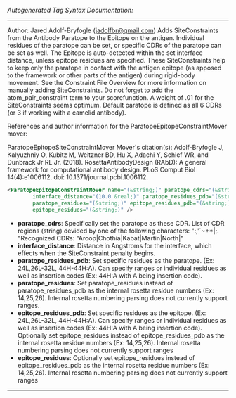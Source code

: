 <!-- THIS IS AN AUTOGENERATED FILE: Don't edit it directly, instead change the schema definition in the code itself. -->

_Autogenerated Tag Syntax Documentation:_

---
Author: Jared Adolf-Bryfogle (jadolfbr@gmail.com)
Adds SiteConstraints from the Antibody Paratope to the Epitope on the antigen. Individual residues of the paratope can be set, or specific CDRs of the paratope can be set as well. The Epitope is auto-detected within the set interface distance, unless epitope residues are specified. These SiteConstraints help to keep only the paratope in contact with the antigen epitope (as apposed to the framework or other parts of the antigen) during rigid-body movement. See the Constraint File Overview for more information on manually adding SiteConstraints. Do not forget to add the atom_pair_constraint term to your scorefunction. A weight of .01 for the SiteConstraints seems optimum. Default paratope is defined as all 6 CDRs (or 3 if working with a camelid antibody).

References and author information for the ParatopeEpitopeConstraintMover mover:

ParatopeEpitopeSiteConstraintMover Mover's citation(s):
Adolf-Bryfogle J, Kalyuzhniy O, Kubitz M, Weitzner BD, Hu X, Adachi Y, Schief WR, and Dunbrack Jr RL Jr.  (2018).  RosettaAntibodyDesign (RAbD): A general framework for computational antibody design.  PLoS Comput Biol 14(4):e1006112.  doi: 10.1371/journal.pcbi.1006112.

```xml
<ParatopeEpitopeConstraintMover name="(&string;)" paratope_cdrs="(&string;)"
        interface_distance="(10.0 &real;)" paratope_residues_pdb="(&string;)"
        paratope_residues="(&string;)" epitope_residues_pdb="(&string;)"
        epitope_residues="(&string;)" />
```

-   **paratope_cdrs**: Specifically set the paratope as these CDR.
List of CDR regions (string) devided by one of the following characters: ":,'`~+*|;. "Recognized CDRs: "Aroop|Chothia|Kabat|Martin|North|"
-   **interface_distance**: Distance in Angstroms for the interface, which effects when the SiteConstraint penalty begins.
-   **paratope_residues_pdb**: Set specific residues as the paratope. (Ex: 24L,26L-32L, 44H-44H:A). Can specify ranges or individual residues as well as insertion codes (Ex: 44H:A with A being insertion code).
-   **paratope_residues**: Set paratope_residues instead of paratope_residues_pdb as the internal rosetta residue numbers (Ex: 14,25,26). Internal rosetta numbering parsing does not currently support ranges.
-   **epitope_residues_pdb**: Set specific residues as the epitope. (Ex: 24L,26L-32L, 44H-44H:A). Can specify ranges or individual residues as well as insertion codes (Ex: 44H:A with A being insertion code). Optionally set epitope_residues instead of epitope_residues_pdb as the internal rosetta residue numbers (Ex: 14,25,26). Internal rosetta numbering parsing does not currently support ranges
-   **epitope_residues**: Optionally set epitope_residues instead of epitope_residues_pdb as the internal rosetta residue numbers (Ex: 14,25,26). Internal rosetta numbering parsing does not currently support ranges

---
